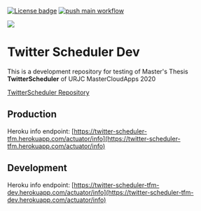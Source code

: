 [![License badge](https://img.shields.io/badge/license-Apache2-green.svg)](http://www.apache.org/licenses/LICENSE-2.0)
[![push main workflow](https://github.com/david-rojo/twitter-scheduler-dev/actions/workflows/push-main.yml/badge.svg)](https://github.com/david-rojo/twitter-scheduler-dev/actions/workflows/push-main.yml)

![][TwitterScheduler Logo]

# Twitter Scheduler Dev

This is a development repository for testing of Master's Thesis <b>TwitterScheduler</b> of URJC MasterCloudApps 2020

[TwitterScheduler Repository](https://github.com/MasterCloudApps-Projects/TwitterScheduler)

## Production

Heroku info endpoint: [https://twitter-scheduler-tfm.herokuapp.com/actuator/info](https://twitter-scheduler-tfm.herokuapp.com/actuator/info)

## Development

Heroku info endpoint: [https://twitter-scheduler-tfm-dev.herokuapp.com/actuator/info](https://twitter-scheduler-tfm-dev.herokuapp.com/actuator/info)

[TwitterScheduler Logo]: doc/images/twitter-scheduler-logo.jpg